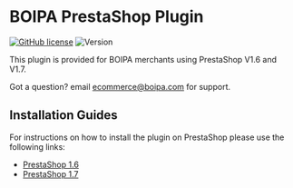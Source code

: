 # BOIPA PrestaShop Plugin
[![GitHub license](https://img.shields.io/github/license/BOIPA/Prestashop_plugin)](https://github.com/BOIPA/Prestashop_plugin/blob/master/LICENSE)
![Version](https://img.shields.io/badge/version-1.1.0-informational)

This plugin is provided for BOIPA merchants using PrestaShop V1.6 and V1.7. 

Got a question? email ecommerce@boipa.com for support.

## Installation Guides

For instructions on how to install the plugin on PrestaShop please use the following links:
* [PrestaShop 1.6](https://github.com/BOIPA/Prestashop_Plugin/wiki/PrestaShop-1.6)
* [PrestaShop 1.7](https://github.com/BOIPA/Prestashop_Plugin/wiki/PrestaShop-1.7)
